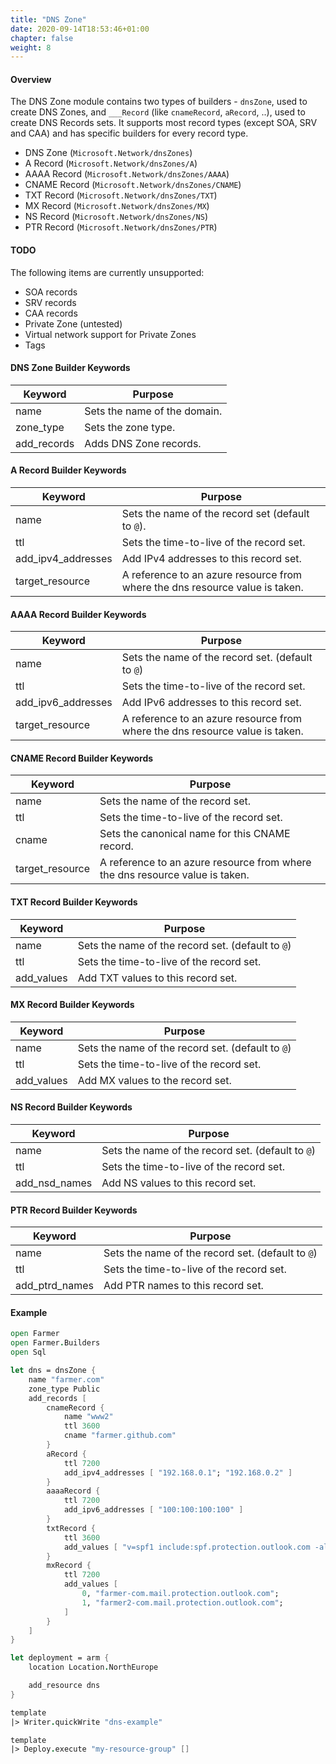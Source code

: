 ```yaml
---
title: "DNS Zone"
date: 2020-09-14T18:53:46+01:00
chapter: false
weight: 8
---
```


#### Overview
The DNS Zone module contains two types of builders - `dnsZone`, used to create DNS Zones, and `___Record` (like `cnameRecord`, `aRecord`, ..), used to create DNS Records sets.
It supports most record types (except SOA, SRV and CAA) and has specific builders for every record type.

* DNS Zone (`Microsoft.Network/dnsZones`)
* A Record (`Microsoft.Network/dnsZones/A`)
* AAAA Record (`Microsoft.Network/dnsZones/AAAA`)
* CNAME Record (`Microsoft.Network/dnsZones/CNAME`)
* TXT Record (`Microsoft.Network/dnsZones/TXT`)
* MX Record (`Microsoft.Network/dnsZones/MX`)
* NS Record (`Microsoft.Network/dnsZones/NS`)
* PTR Record (`Microsoft.Network/dnsZones/PTR`)

#### TODO
The following items are currently unsupported:
- SOA records
- SRV records
- CAA records
- Private Zone (untested)
- Virtual network support for Private Zones
- Tags

#### DNS Zone Builder Keywords
| Keyword | Purpose |
|-|-|
| name | Sets the name of the domain. |
| zone_type | Sets the zone type. |
| add_records | Adds DNS Zone records. |


#### A Record Builder Keywords

| Keyword | Purpose |
|-|-|
| name | Sets the name of the record set (default to `@`). |
| ttl | Sets the time-to-live of the record set. |
| add_ipv4_addresses | Add IPv4 addresses to this record set. |
| target_resource | A reference to an azure resource from where the dns resource value is taken. |

#### AAAA Record Builder Keywords

| Keyword | Purpose |
|-|-|
| name | Sets the name of the record set. (default to `@`) |
| ttl | Sets the time-to-live of the record set. |
| add_ipv6_addresses | Add IPv6 addresses to this record set. |
| target_resource | A reference to an azure resource from where the dns resource value is taken. |

#### CNAME Record Builder Keywords

| Keyword | Purpose |
|-|-|
| name | Sets the name of the record set. |
| ttl | Sets the time-to-live of the record set. |
| cname | Sets the canonical name for this CNAME record. |
| target_resource | A reference to an azure resource from where the dns resource value is taken. |

#### TXT Record Builder Keywords

| Keyword | Purpose |
|-|-|
| name | Sets the name of the record set. (default to `@`) |
| ttl | Sets the time-to-live of the record set. |
| add_values | Add TXT values to this record set. |

#### MX Record Builder Keywords

| Keyword | Purpose |
|-|-|
| name | Sets the name of the record set. (default to `@`) |
| ttl | Sets the time-to-live of the record set. |
| add_values | Add MX values to the record set. |

#### NS Record Builder Keywords

| Keyword | Purpose |
|-|-|
| name | Sets the name of the record set. (default to `@`) |
| ttl | Sets the time-to-live of the record set. |
| add_nsd_names | Add NS values to this record set. |

#### PTR Record Builder Keywords

| Keyword | Purpose |
|-|-|
| name | Sets the name of the record set. (default to `@`) |
| ttl | Sets the time-to-live of the record set. |
| add_ptrd_names | Add PTR names to this record set. |

#### Example
```fsharp
open Farmer
open Farmer.Builders
open Sql

let dns = dnsZone {
    name "farmer.com"
    zone_type Public
    add_records [
        cnameRecord {
            name "www2"
            ttl 3600
            cname "farmer.github.com"
        }
        aRecord {
            ttl 7200
            add_ipv4_addresses [ "192.168.0.1"; "192.168.0.2" ]
        }
        aaaaRecord {
            ttl 7200
            add_ipv6_addresses [ "100:100:100:100" ]
        }
        txtRecord {
            ttl 3600
            add_values [ "v=spf1 include:spf.protection.outlook.com -all" ]
        }
        mxRecord {
            ttl 7200
            add_values [
                0, "farmer-com.mail.protection.outlook.com";
                1, "farmer2-com.mail.protection.outlook.com";
            ]
        }
    ]
}

let deployment = arm {
    location Location.NorthEurope

    add_resource dns
}

template
|> Writer.quickWrite "dns-example"

template
|> Deploy.execute "my-resource-group" []
```
